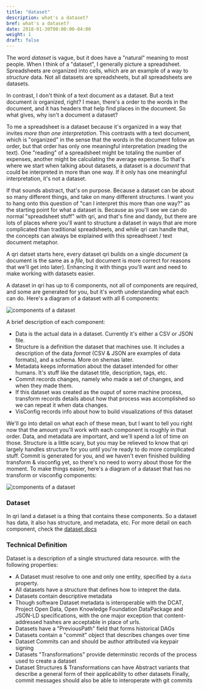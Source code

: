 ```yaml
---
title: "dataset"
description: what's a dataset?
bref: what's a dataset?
date: 2018-01-30T00:00:00-04:00
weight: 1
draft: false
---
```


The word _dataset_ is vague, but it does have a "natural" meaning to most people. When I think of a "dataset", I generally picture a spreadsheet. Spreadsheets are organized into cells, which are an example of a way to _structure_ data. Not all datasets are spreadsheets, but all spreadsheets are datasets.

In contrast, I don't think of a text document as a dataset. But a text document _is_ organized, right? I mean, there's a order to the words in the document, and it has headers that help find places in the document. So what gives, why isn't a document a dataset?

To me a spreadsheet is a dataset because it's organized in a way that invites _more than one interpretation_. This contrasts with a text document, which is "organized" in the sense that the words in the document follow an order, but that order has only one meaningful interpretation (reading the text). One "reading" of a spreadsheet might be totaling the number of expenses, another might be calculating the average expense. So that's where we start when talking about datasets, a dataset is a _document_ that could be interpreted in more than one way. If it only has one meaningful interpretation, it's not a dataset.

If that sounds abstract, that's on purpose. Because a dataset can be about so many different things, and take on many different structures. I want you to hang onto this question of "can I interpret this more than one way?" as the starting point for what a dataset is. Because as you'll see we can do normal "spreadsheet stuff" with qri, and that's fine and dandy, but there are lots of places where you'll want to structure a dataset in ways that are more complicated than traditional spreadsheets, and while qri can handle that, the concepts can always be explained with this spreadhseet / text document metaphor.

A qri datset starts here, every dataset qri builds on a single _document_ (a document is the same as a _file_, but document is more correct for reasons that we'll get into later). Enhancing it with things you'll want and need to make working with datasets easier.

A dataset in qri has up to 6 components, not all of components are required, and some are generated for you, but it's worth understanding what each can do. Here's a diagram of a dataset with all 6 components:

<div class="diagram">
  <img src="/graphics/site_diagrams/dataset_cm_md_vc_tf_st_data.svg" title="components of a dataset" />
</div>

A brief description of each component:

* Data is the actual data in a dataset. Currently it's either a CSV or JSON file.
* Structure is a definition the dataset that machines use. It includes a description of the data _format_ (CSV & JSON are examples of data formats), and a schema. More on shemas later.
* Metadata keeps information about the dataset intended for other humans. It's stuff like the dataset title, description, tags, etc.
* Commit records changes, namely who made a set of changes, and when they made them.
* If this dataset was created as the ouput of some machine process, transform records details about how that process was accomplished so we can repeat it when data changes.
* VisConfig records info about how to build visualizations of this dataset

We'll go into detail on what each of these mean, but I want to tell you right now that the amount you'll work with each component is roughly in that order. Data, and metadata are important, and we'll spend a lot of time on those. Structure is a little scary, but you may be relieved to know that qri largely handles structure for you until you're ready to do more complicated stuff. Commit is generated for you, and we haven't even finished building transform & visconfig yet, so there's no need to worry about those for the moment. To make things easier, here's a diagram of a dataset that has no transform or visconfig components:

<div class="diagram">
  <img src="/graphics/site_diagrams/dataset_cm_md_st_data.svg" title="components of a dataset" />
</div>

### Dataset
In qri land a dataset is a thing that contains these components. So a dataset has data, it also has structure, and metadata, etc. For more detail on each component, check the [dataset docs](/docs/datasets)



### Technical Definition

Dataset is a description of a single structured data resource. with the following properties:

* A Dataset must resolve to one and only one entity, specified by a `data` property.
* All datasets have a structure that defines how to intepret the data.
* Datasets contain descriptive metadata
* Though software Dataset metadata is interoperable with the DCAT, Project Open Data,
  Open Knowledge Foundation DataPackage and JSON-LD specifications,
  with the one major exception that content-addressed hashes are acceptable in place of urls.
* Datasets have a "PreviousPath" field that forms historical DAGs
* Datasets contain a "commit" object that describes changes over time
* Dataset Commits can and should be author attributed via keypair signing
* Datasets "Transformations" provide determinstic records of the process used to
  create a dataset
* Dataset Structures & Transformations can have Abstract variants
  that describe a general form of their applicability to other datasets
Finally, commit messages should also be able to interoperate with git commits